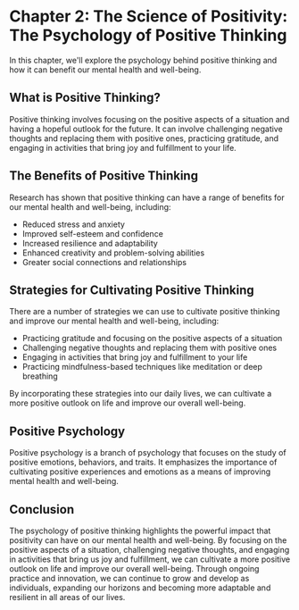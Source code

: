 Chapter 2: The Science of Positivity: The Psychology of Positive Thinking
=========================================================================

In this chapter, we'll explore the psychology behind positive thinking and how it can benefit our mental health and well-being.

What is Positive Thinking?
--------------------------

Positive thinking involves focusing on the positive aspects of a situation and having a hopeful outlook for the future. It can involve challenging negative thoughts and replacing them with positive ones, practicing gratitude, and engaging in activities that bring joy and fulfillment to your life.

The Benefits of Positive Thinking
---------------------------------

Research has shown that positive thinking can have a range of benefits for our mental health and well-being, including:

* Reduced stress and anxiety
* Improved self-esteem and confidence
* Increased resilience and adaptability
* Enhanced creativity and problem-solving abilities
* Greater social connections and relationships

Strategies for Cultivating Positive Thinking
--------------------------------------------

There are a number of strategies we can use to cultivate positive thinking and improve our mental health and well-being, including:

* Practicing gratitude and focusing on the positive aspects of a situation
* Challenging negative thoughts and replacing them with positive ones
* Engaging in activities that bring joy and fulfillment to your life
* Practicing mindfulness-based techniques like meditation or deep breathing

By incorporating these strategies into our daily lives, we can cultivate a more positive outlook on life and improve our overall well-being.

Positive Psychology
-------------------

Positive psychology is a branch of psychology that focuses on the study of positive emotions, behaviors, and traits. It emphasizes the importance of cultivating positive experiences and emotions as a means of improving mental health and well-being.

Conclusion
----------

The psychology of positive thinking highlights the powerful impact that positivity can have on our mental health and well-being. By focusing on the positive aspects of a situation, challenging negative thoughts, and engaging in activities that bring us joy and fulfillment, we can cultivate a more positive outlook on life and improve our overall well-being. Through ongoing practice and innovation, we can continue to grow and develop as individuals, expanding our horizons and becoming more adaptable and resilient in all areas of our lives.
